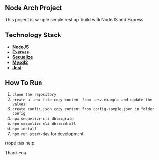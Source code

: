 ## Node Arch Project

This project is sample simple rest api build with NodeJS and Express. 

## Technology Stack

- **[NodeJS](https://nodejs.org/en/)**
- **[Express](https://expressjs.com/)**
- **[Sequelize](https://sequelize.org/)**
- **[Mysql2](https://www.npmjs.com/package/mysql2)**
- **[Jest](https://jestjs.io/)**

## How To Run

1. `clone the repository`
2. `create a .env file copy content from .env.example and update the values`
3. `create config.json copy content from config-sample.json in folder config `
4. `npx sequelize-cli db:migrate`
5. `npx sequelize-cli db:seed:all`
6. `npm install`
7. `npm run start-dev` for development


Hope this help.

Thank you.

